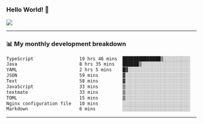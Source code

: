 ### Hello World! 👋

<a>
  <img align="center" src="https://github-readme-stats.vercel.app/api?username=megatunger&count_private=true&include_all_commits=true&bg_color=30,56CCF2,2F80ED&title_color=fff&text_color=fff" />
</a>

------
### 📊 My monthly development breakdown

<!--START_SECTION:waka-->

```txt
TypeScript                 19 hrs 46 mins  ██████████████▒░░░░░░░░░░   57.02 %
Java                       8 hrs 35 mins   ██████▒░░░░░░░░░░░░░░░░░░   24.75 %
YAML                       2 hrs 5 mins    █▓░░░░░░░░░░░░░░░░░░░░░░░   06.03 %
JSON                       59 mins         ▓░░░░░░░░░░░░░░░░░░░░░░░░   02.88 %
Text                       58 mins         ▓░░░░░░░░░░░░░░░░░░░░░░░░   02.83 %
JavaScript                 33 mins         ▒░░░░░░░░░░░░░░░░░░░░░░░░   01.63 %
textmate                   33 mins         ▒░░░░░░░░░░░░░░░░░░░░░░░░   01.59 %
TOML                       15 mins         ▒░░░░░░░░░░░░░░░░░░░░░░░░   00.74 %
Nginx configuration file   10 mins         ░░░░░░░░░░░░░░░░░░░░░░░░░   00.48 %
Markdown                   6 mins          ░░░░░░░░░░░░░░░░░░░░░░░░░   00.30 %
```

<!--END_SECTION:waka-->

------
